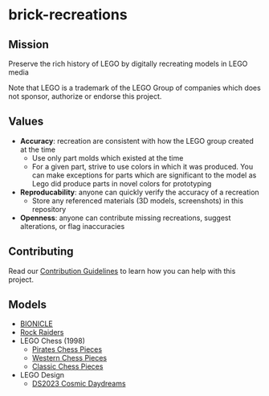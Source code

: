 # brick-recreations

## Mission
Preserve the rich history of LEGO by digitally recreating models in LEGO media

Note that LEGO is a trademark of the LEGO Group of companies which does not sponsor, authorize or endorse this project.

## Values
* **Accuracy**: recreation are consistent with how the LEGO group created at the time
  * Use only part molds which existed at the time
  * For a given part, strive to use colors in which it was produced. You can make exceptions for parts which are significant to the model as Lego did produce parts in novel colors for prototyping
* **Reproducability**: anyone can quickly verify the accuracy of a recreation
  * Store any referenced materials (3D models, screenshots) in this repository
* **Openness**: anyone can contribute missing recreations, suggest alterations, or flag inaccuracies

## Contributing
Read our [Contribution Guidelines](contributing.md) to learn how you can help with this project.

## Models
* [BIONICLE](/models/bionicle/)
* [Rock Raiders](models/rock-raiders)
* LEGO Chess (1998)
  * [Pirates Chess Pieces](/models/lego-chess/pirates-pieces)
  * [Western Chess Pieces](/models/lego-chess/western-pieces)
  * [Classic Chess Pieces](/models/lego-chess/classic-pieces)
* LEGO Design
  * [DS2023 Cosmic Daydreams](/models/lego-design/ds2023-cosmic-daydreams/)